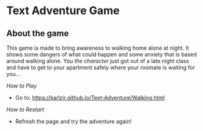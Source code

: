 # Text Adventure Game

## About the game
This game is made to bring awareness to walking home alone at night. It shows some dangers of what could happen and some anxiety that 
is based around walking alone. You *the character* just got out of a late night class and have to get to your apartment safely where 
your roomate is waiting for you...

*How to Play*
- Go to: https://karlzjr.github.io/Text-Adventure/Walking.html 

*How to Restart*
- Refresh the page and try the adventure again!
